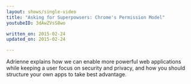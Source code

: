 ```yaml
---
layout: shows/single-video
title: "Asking for Superpowsers: Chrome's Permission Model"
youtubeID: 3dAwZVsS8wo

written_on: 2015-02-24
updated_on: 2015-02-24

---
```


Adrienne explains how we can enable more powerful web applications while keeping a user focus on security and privacy, and how you should structure your own apps to take best advantage.

